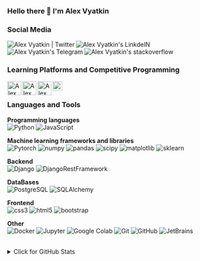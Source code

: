### Hello there 👋 I'm Alex Vyatkin

### Social Media

 <a href="https://twitter.com/blckvia" title='Twitter'>
    <img align="left" alt="Alex Vyatkin | Twitter" src="https://img.icons8.com/fluent/32/000000/twitter.png" />
</a>

 <a href="https://www.linkedin.com/in/blckvia/" title='Linkedin'>
    <img align="left" alt="Alex Vyatkin's LinkdeIN" src="https://img.icons8.com/color/32/000000/linkedin.png" />
</a>


<a href="https://t.me/blckvia" title='Telegram'>
    <img align="left" alt="Alex Vyatkin's Telegram" src="https://img.icons8.com/fluent/32/000000/telegram-app.png" />
</a>

<a href="https://stackoverflow.com/users/15950136/blckvia" title='stackoverflow'>
    <img align="left" alt="Alex Vyatkin's stackoverflow" src="https://img.icons8.com/color/32/000000/stackoverflow.png" />
</a>

 <br /><br />

### Learning Platforms and Competitive Programming

<a href="https://www.coursera.org/user/5deab4c68fb5c243d0b3b85f72d3ad05" title='Coursera'>
    <img align="left" alt="Alex Vyatkin's Coursera profile" width="32px" src="https://cdn.jsdelivr.net/npm/simple-icons@3.2.0/icons/coursera.svg" />
</a>

<a href="https://stepik.org/users/390342899" title='Stepik'>
    <img align="left" alt="Alex Vyatkin's Stepik profile" width="32px" src="https://static.tildacdn.com/tild3532-6435-4362-b938-633433363964/stepik_logotype_squa.svg" />
</a>

<a href="https://leetcode.com/blckvia/" title='Leetcode'>
  <img align="center" alt="Alex Vyatkin's Leetcode" width="22px" src="https://cdn.jsdelivr.net/npm/simple-icons@v3/icons/leetcode.svg" />
</a>

<a href="https://www.hackerrank.com/blckvia" title='Hackerrank'>
    <img align="left" alt="Alex Vyatkin's hackerrank" width="32px" src="https://cdn.jsdelivr.net/npm/simple-icons@3.2.0/icons/hackerrank.svg" />
</a>

<br />

### Languages and Tools

**Programming languages**
<br/>
![Python](https://img.shields.io/badge/-Python-005571?style=flat-square&logo=Python)
![JavaScript](https://img.shields.io/badge/-JavaScript-005571?style=flat-square&logo=javascript)

**Machine learning frameworks and libraries**
<br/>
![Pytorch](https://img.shields.io/badge/-pytorch-005571?style=flat-square&logo=pytorch)
![numpy](https://img.shields.io/badge/-numpy-005571?style=flat-square&logo=numpy)
![pandas](https://img.shields.io/badge/-pandas-005571?style=flat-square&logo=pandas)
![scipy](https://img.shields.io/badge/-scipy-005571?style=flat-square&logo=scipy)
![matplotlib](https://img.shields.io/badge/-matplotlib-005571?style=flat-square&logo=matplotlib)
![sklearn](https://img.shields.io/badge/-sklearn-005571?style=flat-square&logo=sklearn)

**Backend**
<br/>
![Django](https://img.shields.io/badge/-django-005571?style=flat-square&logo=django)
![DjangoRestFramework](https://img.shields.io/badge/-djangorestframework-005571?style=flat-square&logo=djangorestframework)


**DataBases**
<br/>
![PostgreSQL](https://img.shields.io/badge/-PostgreSQL-005571?style=flat-square&logo=postgresql)
![SQLAlchemy](https://img.shields.io/badge/-SQLAlchemy-005571?style=flat-square&logo=python)


**Frontend**
<br/>
![css3](https://img.shields.io/badge/-css3-005571?style=flat-square&logo=css3)
![html5](https://img.shields.io/badge/-html5-005571?style=flat-square&logo=html5)
![bootstrap](https://img.shields.io/badge/-bootstrap-005571?style=flat-square&logo=bootstrap)

**Other**
<br/>
![Docker](https://img.shields.io/badge/-docker-005571?style=flat-square&logo=docker)
![Jupyter](https://img.shields.io/badge/-jupyter-005571?style=flat-square&logo=jupyter)
![Google Colab](https://img.shields.io/badge/-googlecolab-005571?style=flat-square&logo=googlecolab)
![Git](https://img.shields.io/badge/-Git-005571?style=flat-square&logo=git)
![GitHub](https://img.shields.io/badge/-GitHub-005571?style=flat-square&logo=github)
![JetBrains](https://img.shields.io/badge/-jetbrains-005571?style=flat-square&logo=jetbrains)

<br/>

<details>
<summary>Click for GitHub Stats</summary>
<p align="center">
    <img alt = "Alex Vyatkin's GitHub Stats" src="https://github-readme-stats.vercel.app/api?username=blckvia&show_icons=true&hide=issues&icon_color=000000&hide_border=true&title_color=5391FE&text_color=555">
    <br/>
    <img alt = "Alex Vyatkin's Top Language" src="https://github-readme-stats.vercel.app/api/top-langs/?username=blckvia&hide=html,&hide_border=true&title_color=5391FE&text_color=555">
    <br/>
    <img alt = "Alex Vyatkin's Github Visitors" src="https://visitor-badge.glitch.me/badge?page_id=blckvia.blckvia">  
</p>
</details>

